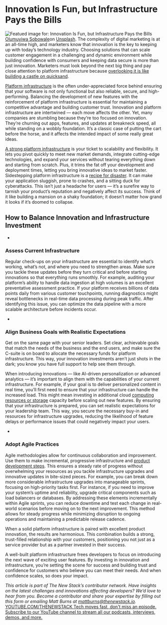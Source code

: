 # Innovation Is Fun, but Infrastructure Pays the Bills
![Featued image for: Innovation Is Fun, but Infrastructure Pays the Bills](https://cdn.thenewstack.io/media/2024/12/9325f228-olumuyiwa-sobowale-kqidjlbcgha-unsplash-1-1024x683.jpg)
[Olumuyiwa Sobowale](https://unsplash.com/@holumuyiwa?utm_content=creditCopyText&utm_medium=referral&utm_source=unsplash)on
[Unsplash](https://unsplash.com/photos/a-man-sitting-in-front-of-a-computer-wearing-headphones-kQIdjLbCghA?utm_content=creditCopyText&utm_medium=referral&utm_source=unsplash).
The complexity of digital marketing is at an all-time high, and marketers know that innovation is the key to keeping up with today’s technology industry. Choosing solutions that can scale customer engagement in a challenging and dynamic environment while building confidence with consumers and keeping data secure is more than just innovation. Marketers must look beyond the next big thing and pay close attention to platform infrastructure because [overlooking it is like building a castle on quicksand](https://thenewstack.io/platform-engineering-why-youre-doing-it-wrong/).

[Platform infrastructure](https://thenewstack.io/the-birth-and-continuing-evolution-of-platform-engineering/) is the often under-appreciated force behind ensuring that your software is not only functional but also reliable, secure, and high-performing. Balancing the development of new features with the reinforcement of platform infrastructure is essential for maintaining a competitive advantage and building customer trust.
Innovation and platform infrastructure are intertwined — each move affects the other. Yet, many companies are stumbling because they’re too focused on innovation. They’re churning out apps, features, and updates at breakneck speed, all while standing on a wobbly foundation. It’s a classic case of putting the cart before the horse, and it affects the intended impact of some really great ideas.

[A strong platform infrastructure](https://thenewstack.io/make-workloads-not-infrastructure-redefining-k8s-platforms/) is your ticket to scalability and flexibility. It lets you pivot quickly to meet new market demands, integrate cutting-edge technologies, and expand your services without tearing everything down and starting from scratch. Plus, it trims the fat off your development and deployment times, letting you bring innovative ideas to market faster.
Sidestepping platform infrastructure is a [recipe for disaster](https://thenewstack.io/this-is-why-infra-teams-should-care-about-platform-engineering/). It can make your application sluggish, prone to crashes, and a sitting duck for cyberattacks. This isn’t just a headache for users — it’s a surefire way to tarnish your product’s reputation and negatively affect its success. Think of it like building a mansion on a shaky foundation; it doesn’t matter how grand it looks if it’s doomed to collapse.

## How to Balance Innovation and Infrastructure Investment
-
### Assess Current Infrastructure
Regular check-ups on your infrastructure are essential to identify what’s working, what’s not, and where you need to strengthen areas. Make sure you tackle these updates before they turn critical and before starting innovations so that everything runs smoothly. For example, auditing your platform’s ability to handle data ingestion at high volumes is an excellent preventative assessment practice. If your platform receives billions of data points daily from various customer touchpoints, running diagnostics might reveal bottlenecks in real-time data processing during peak traffic. After identifying this issue, you can optimize the data pipeline with a more scalable architecture before incidents occur.

-
### Align Business Goals with Realistic Expectations
Get on the same page with your senior leaders. Set clear, achievable goals that match the needs of the business and the end users, and make sure the C-suite is on board to allocate the necessary funds for platform infrastructure. This way, your innovation investments aren’t just shots in the dark; you know you have full support to help see them through.

When introducing innovations — like AI-driven personalization or advanced analytics — it’s important to align them with the capabilities of your current infrastructure. For example, if your goal is to deliver personalized content in real time, you’ll first need to ensure that your infrastructure can handle the increased load. This might mean investing in additional cloud [computing resources or storage](https://thenewstack.io/what-are-time-series-databases-and-why-do-you-need-them/) capacity before scaling out new features. By ensuring that your infrastructure is prepared, you can set realistic expectations for your leadership team. This way, you secure the necessary buy-in and resources for infrastructure upgrades, reducing the likelihood of feature delays or performance issues that could negatively impact your users.

-
### Adopt Agile Practices
Agile methodologies allow for continuous collaboration and improvement. Use them to make incremental, progressive infrastructure and [product development steps](https://thenewstack.io/6-steps-to-keep-your-developers-productive-and-happy/). This ensures a steady rate of progress without overwhelming your resources as you tackle infrastructure upgrades and innovative updates in bite-sized pieces. For example, you can break down more considerable infrastructure upgrades into manageable sprints, focusing on high-priority tasks first. For instance, if you need to improve your system’s uptime and reliability, upgrade critical components such as load balancers or databases. By addressing these elements incrementally within Agile sprints, you can reduce downtime and test each change in real-world scenarios before moving on to the next improvement. This method allows for steady progress while minimizing disruption to ongoing operations and maintaining a predictable release cadence.

When a solid platform infrastructure is paired with excellent product innovation, the results are harmonious. This combination builds a strong, trust-filled relationship with your customers, positioning you not just as a service provider but as a partner invested in their success.

A well-built platform infrastructure frees developers to focus on introducing the next wave of exciting user features. By investing in innovation and infrastructure, you’re setting the scene for success and building trust and confidence for customers who believe you can meet their needs. And when confidence scales, so does your impact.

*This article is part of The New Stack’s contributor network. Have insights on the latest challenges and innovations affecting developers? We’d love to hear from you. Become a contributor and share your expertise by filling out this form or emailing Matt Burns at mattburns@thenewstack.io.*
[
YOUTUBE.COM/THENEWSTACK
Tech moves fast, don't miss an episode. Subscribe to our YouTube
channel to stream all our podcasts, interviews, demos, and more.
](https://youtube.com/thenewstack?sub_confirmation=1)